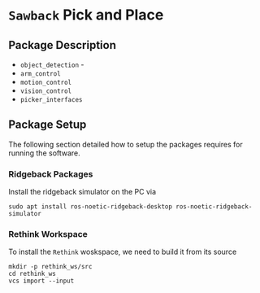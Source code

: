 # `Sawback` Pick and Place

## Package Description
 - `object_detection` -
 - `arm_control`
 - `motion_control`
 - `vision_control`
 - `picker_interfaces`

 ## Package Setup

The following section detailed how to setup the packages requires for running the software.

### Ridgeback Packages
Install the ridgeback simulator on the PC via
```
sudo apt install ros-noetic-ridgeback-desktop ros-noetic-ridgeback-simulator
```

### Rethink Workspace

To install the `Rethink` woskspace, we need to build it from its source
```
mkdir -p rethink_ws/src
cd rethink_ws
vcs import --input 
```